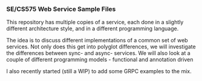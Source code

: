 ### SE/CS575 Web Service Sample Files

This repository has multiple copies of a service, each done in a slightly different architecture style, and in a different programming language.  

The idea is to discuss different implementations of a common set of web services. Not only does this get into polyglot differences, we will investigate the differences between sync- and async- services.  We will also look at a couple of different programming models - functional and annotation driven

I also recently  started (still a WIP) to add some GRPC examples to the mix. 